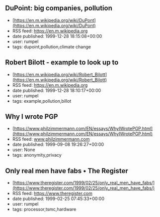 ## DuPoint: big companies, pollution
 - [https://en.m.wikipedia.org/wiki/DuPont](https://en.m.wikipedia.org/wiki/DuPont)
 - RSS feed: https://en.m.wikipedia.org
 - date published: 1999-12-28 18:15:08+00:00
 - user: rumpel
 - tags: dupoint,pollution,climate change


## Robert Bilott - example to look up to
 - [https://en.m.wikipedia.org/wiki/Robert_Bilott](https://en.m.wikipedia.org/wiki/Robert_Bilott)
 - RSS feed: https://en.m.wikipedia.org
 - date published: 1999-12-28 18:10:17+00:00
 - user: rumpel
 - tags: example,pollution,billot


## Why I wrote PGP
 - [https://www.philzimmermann.com/EN/essays/WhyIWrotePGP.html](https://www.philzimmermann.com/EN/essays/WhyIWrotePGP.html)
 - RSS feed: www.philzimmermann.com
 - date published: 1999-09-08 19:26:27+00:00
 - user: None
 - tags: anonymity,privacy


## Only real men have fabs • The Register
 - [https://www.theregister.com/1999/02/25/only_real_men_have_fabs/](https://www.theregister.com/1999/02/25/only_real_men_have_fabs/)
 - RSS feed: https://www.theregister.com
 - date published: 1999-02-25 07:45:33+00:00
 - user: rumpel
 - tags: processor,tsmc,hardware

